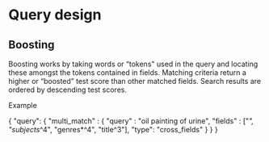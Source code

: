 # Query design

## Boosting

Boosting works by taking words or “tokens" used in the query and locating these amongst the tokens contained in fields. Matching criteria return a higher or “boosted” test score than other matched fields. Search results are ordered by descending test scores.

Example

{
  "query": {
    "multi_match" : {
      "query" : "oil painting of urine",
      "fields" : ["*", "subjects*^4", "genres*^4", "title^3"],
      "type": "cross_fields"
    }
  }
}
